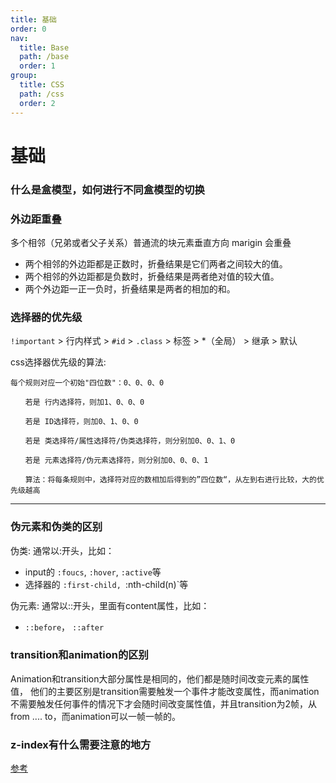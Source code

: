```yaml
---
title: 基础
order: 0
nav:
  title: Base
  path: /base
  order: 1
group:
  title: CSS
  path: /css
  order: 2
---
```


# 基础

### 什么是盒模型，如何进行不同盒模型的切换

### 外边距重叠

多个相邻（兄弟或者父子关系）普通流的块元素垂直方向 marigin 会重叠

- 两个相邻的外边距都是正数时，折叠结果是它们两者之间较大的值。
- 两个相邻的外边距都是负数时，折叠结果是两者绝对值的较大值。
- 两个外边距一正一负时，折叠结果是两者的相加的和。

### 选择器的优先级
`!important` > 行内样式 > `#id` > `.class` > 标签 > *（全局） > 继承 > 默认 

css选择器优先级的算法:
```
每个规则对应一个初始"四位数"：0、0、0、0

　　若是 行内选择符，则加1、0、0、0

　　若是 ID选择符，则加0、1、0、0

　　若是 类选择符/属性选择符/伪类选择符，则分别加0、0、1、0

　　若是 元素选择符/伪元素选择符，则分别加0、0、0、1

　　算法：将每条规则中，选择符对应的数相加后得到的”四位数“，从左到右进行比较，大的优先级越高
```
--- 

### 伪元素和伪类的区别
伪类: 通常以:开头，比如：
- input的 `:foucs`, `:hover`, `:active`等
- 选择器的 `:first-child, `:nth-child(n)`等

伪元素: 通常以::开头，里面有content属性，比如：
- `::before`， `::after`

### transition和animation的区别
Animation和transition大部分属性是相同的，他们都是随时间改变元素的属性值，
他们的主要区别是transition需要触发一个事件才能改变属性，而animation不需要触发任何事件的情况下才会随时间改变属性值，并且transition为2帧，从from .... to，而animation可以一帧一帧的。

### z-index有什么需要注意的地方
[参考](https://www.zhangxinxu.com/wordpress/2016/01/understand-css-stacking-context-order-z-index/)